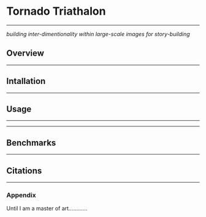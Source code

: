 # Tornado Triathalon
---
*building inter-dimentionality within large-scale images for story-building*


## Overview
---
## Intallation
---
## Usage
---

---
## Benchmarks
---
## Citations
---
### Appendix

Until I am a master of art............

